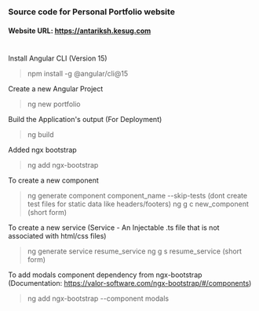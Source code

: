 ### Source code for Personal Portfolio website
#### Website URL: https://antariksh.kesug.com

#

Install Angular CLI (Version 15)
> npm install -g @angular/cli@15

Create a new Angular Project
> ng new portfolio

Build the Application's output (For Deployment)
> ng build

Added ngx bootstrap
> ng add ngx-bootstrap

To create a new component 
> ng generate component component_name --skip-tests (dont create test files for static data like headers/footers)
> ng g c new_component (short form)

To create a new service (Service - An Injectable .ts file that is not associated with html/css files)
> ng generate service resume_service
> ng g s resume_service (short form)


To add modals component dependency from ngx-bootstrap </br>
(Documentation: https://valor-software.com/ngx-bootstrap/#/components)
> ng add ngx-bootstrap  --component modals



